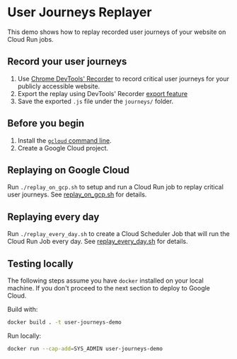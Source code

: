 # User Journeys Replayer

This demo shows how to replay recorded user journeys of your website on Cloud Run jobs.

## Record your user journeys

1. Use [Chrome DevTools' Recorder](https://developer.chrome.com/docs/devtools/recorder/) to record critical user journeys for your publicly accessible website.
1. Export the replay using DevTools' Recorder [export feature](https://developer.chrome.com/docs/devtools/recorder/#edit-flows)
1. Save the exported `.js` file under the `journeys/` folder.

## Before you begin

1. Install the [`gcloud` command line](https://cloud.google.com/sdk/docs/install).
1. Create a Google Cloud project.

## Replaying on Google Cloud

Run `./replay_on_gcp.sh` to setup and run a Cloud Run job to replay critical
user journeys. See [replay_on_gcp.sh](replay_on_gcp.sh) for details.

## Replaying every day

Run `./replay_every_day.sh` to create a Cloud Scheduler Job that will run the
Cloud Run Job every day. See [replay_every_day.sh](replay_every_day.sh) for
details.

## Testing locally

The following steps assume you have `docker` installed on your local machine. If you don't proceed to the next section to deploy to Google Cloud.

Build with:

```sh
docker build . -t user-journeys-demo
```

Run locally:

```sh
docker run --cap-add=SYS_ADMIN user-journeys-demo
```
